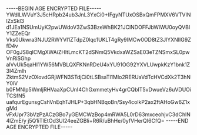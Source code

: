 -----BEGIN AGE ENCRYPTED FILE-----
YWdlLWVuY3J5cHRpb24ub3JnL3YxCi0+IFgyNTUxOSBxQmFPMXV6VTVINlZxSkl3
d1JEa1NSUmUyK2pwUWdoV3ZwS3BzeWhBK21JClNDOFFJbWlWU0oyQVBIY1ZZeEQr
Vks0Ukwra3NJU2RWYVI1ZTdpZ0lqc1UKLT4gRy9IMCw0OD8tZ3JlYXNlIG9ZfD4v
OF0gJS8qICMgXWAiZHltLmcKT2dSNmQ5VkdxaWZSaE03eTZNSmxSL0pwVnRiSGhp
alVvUk5qaHI1YW56MVBLQXFKNnRDeU4xYU91OG92YXVLUwpkKzY1bnk1Z3I4Zmlh
ZktmS2VzOXovdGRjWFN3STdjCi0tLSBsaTl1Mlo2RERUaVdTcHVCdXk2T3hNY0lV
b0FMNlp5WmljRHVaaXpCUnI4ChGxmmetyHv4grCQbIT5vDwueVz6uVDUOiTCSfN5
uafqurEgunsgCshVnEqhTJHLP+3qbHNBqoBn/Ssy4colkP2ax2ftAHoGw6Z1xgMd
vFxUpr73bVzPzACzGBo7yGEMCWzBop4mRWA5L0rD63mxceohjvC3dChlN4lZmE/y
j5Q1iTlEtOd3Ul24eeZGBIi+R6R/uBhHe/0yfVHerQI6CfQ=
-----END AGE ENCRYPTED FILE-----
